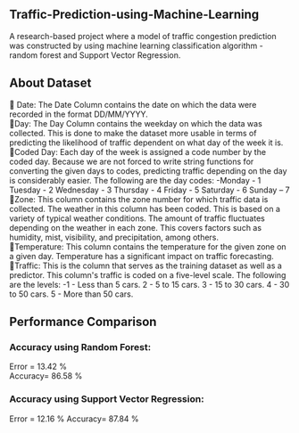 ## Traffic-Prediction-using-Machine-Learning
A research-based project where a model of traffic congestion prediction was constructed by using machine learning classification algorithm - random forest and Support Vector  Regression.<br>

## About Dataset
📌 Date: The Date Column contains the date on which the data were recorded in the format DD/MM/YYYY.<br>
📌Day: The Day Column contains the weekday on which the data was collected. This is done to make the dataset more usable in terms of predicting the likelihood of traffic dependent on what day of the week it is.<br>
📌Coded Day: Each day of the week is assigned a code number by the coded day. Because we are not forced to write string functions for converting the given days to codes, predicting traffic depending on the day is considerably easier. The following are the day codes: -Monday - 1 Tuesday - 2 Wednesday - 3 Thursday - 4 Friday - 5 Saturday - 6 Sunday – 7<br>
📌Zone: This column contains the zone number for which traffic data is collected. The weather in this column has been coded. This is based on a variety of typical weather conditions. The amount of traffic fluctuates depending on the weather in each zone. This covers factors such as humidity, mist, visibility, and precipitation, among others.<br>
📌Temperature: This column contains the temperature for the given zone on a given day. Temperature has a significant impact on traffic forecasting.<br>
📌Traffic: This is the column that serves as the training dataset as well as a predictor. This column's traffic is coded on a five-level scale. The following are the levels: -1 - Less than 5 cars. 2 - 5 to 15 cars. 3 - 15 to 30 cars. 4 - 30 to 50 cars. 5 - More than 50 cars.<br>

## Performance Comparison
### Accuracy using Random Forest:<br>
Error = 13.42 %<br>
Accuracy= 86.58 %<br>
### Accuracy using Support Vector Regression:
Error = 12.16 %
Accuracy= 87.84 %
